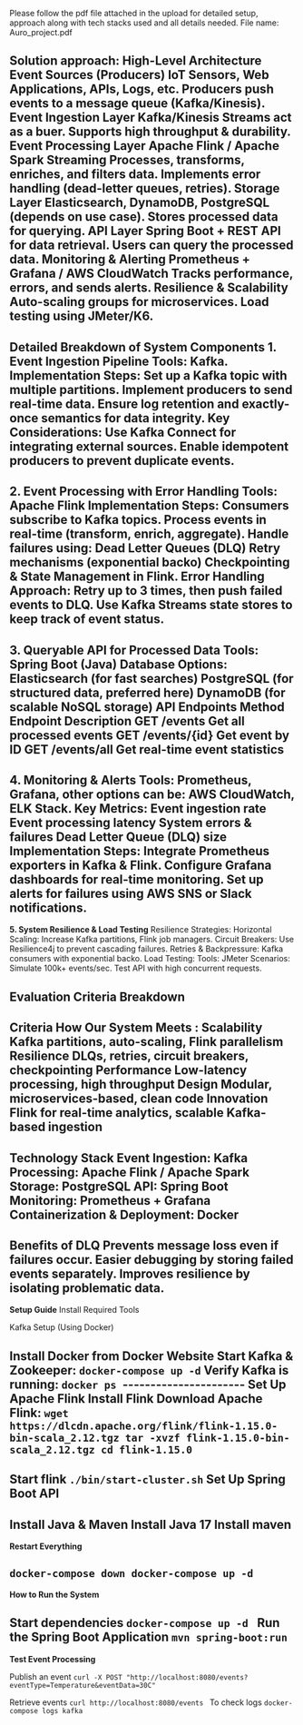Please follow the pdf file attached in the upload for detailed setup, approach along with tech stacks used and all details needed.
File name: Auro_project.pdf

**Solution approach:**
High-Level Architecture
Event Sources (Producers)
IoT Sensors, Web Applications, APIs, Logs, etc.
Producers push events to a message queue (Kafka/Kinesis).
Event Ingestion Layer
Kafka/Kinesis Streams act as a buer.
Supports high throughput & durability.
Event Processing Layer
Apache Flink / Apache Spark Streaming
Processes, transforms, enriches, and filters data.
Implements error handling (dead-letter queues, retries).
Storage Layer
Elasticsearch, DynamoDB, PostgreSQL (depends on use case).
Stores processed data for querying.
API Layer
Spring Boot + REST API for data retrieval.
Users can query the processed data.
Monitoring & Alerting
Prometheus + Grafana / AWS CloudWatch
Tracks performance, errors, and sends alerts.
Resilience & Scalability
Auto-scaling groups for microservices.
Load testing using JMeter/K6.
---------------------------------------
**Detailed Breakdown of System Components**
**1. Event Ingestion Pipeline**
   Tools: Kafka.
   Implementation Steps:
   Set up a Kafka topic with multiple partitions.
   Implement producers to send real-time data.
   Ensure log retention and exactly-once semantics for data integrity.
   Key Considerations:
   Use Kafka Connect for integrating external sources.
   Enable idempotent producers to prevent duplicate events.
------------------------------------------
**2. Event Processing with Error Handling**
   Tools: Apache Flink
   Implementation Steps:
   Consumers subscribe to Kafka topics.
   Process events in real-time (transform, enrich, aggregate).
   Handle failures using:
   Dead Letter Queues (DLQ)
   Retry mechanisms (exponential backo)
   Checkpointing & State Management in Flink.
   Error Handling Approach:
   Retry up to 3 times, then push failed events to DLQ.
   Use Kafka Streams state stores to keep track of event status.
--------------------------------------------
**3. Queryable API for Processed Data**
   Tools: Spring Boot (Java)
   Database Options:
   Elasticsearch (for fast searches)
   PostgreSQL (for structured data, preferred here)
   DynamoDB (for scalable NoSQL storage)
   API Endpoints Method     Endpoint        Description
   GET                      /events         Get all processed events
   GET                      /events/{id}    Get event by ID
   GET                     /events/all      Get real-time event statistics
------------------------------
**4. Monitoring & Alerts**
   Tools: Prometheus, Grafana, other options can be: AWS CloudWatch, ELK Stack.
   Key Metrics:
   Event ingestion rate
   Event processing latency
   System errors & failures
   Dead Letter Queue (DLQ) size
   Implementation Steps:
   Integrate Prometheus exporters in Kafka & Flink.
   Configure Grafana dashboards for real-time monitoring.
   Set up alerts for failures using AWS SNS or Slack notifications.
----------------------------
**5. System Resilience & Load Testing**
   Resilience Strategies:
   Horizontal Scaling: Increase Kafka partitions, Flink job managers.
   Circuit Breakers: Use Resilience4j to prevent cascading failures.
   Retries & Backpressure: Kafka consumers with exponential backo.
   Load Testing:
   Tools: JMeter
   Scenarios:
   Simulate 100k+ events/sec.
   Test API with high concurrent requests. 

**Evaluation Criteria Breakdown**
--------------------------
Criteria                          How Our System Meets :
Scalability                 Kafka partitions, auto-scaling, Flink parallelism
Resilience                  DLQs, retries, circuit breakers, checkpointing
Performance                 Low-latency processing, high throughput
Design                      Modular, microservices-based, clean code
Innovation                  Flink for real-time analytics, scalable Kafka- based ingestion
-----------------------
**Technology Stack**
Event Ingestion: Kafka
Processing: Apache Flink / Apache Spark
Storage: PostgreSQL
API: Spring Boot
Monitoring: Prometheus + Grafana
Containerization & Deployment: Docker
-------------------------
**Benefits of DLQ**
Prevents message loss even if failures occur.
Easier debugging by storing failed events separately.
Improves resilience by isolating problematic data.
---------------------------------
**Setup Guide**
Install Required Tools

Kafka Setup (Using Docker)

Install Docker from Docker Website
Start Kafka & Zookeeper:
`docker-compose up -d`
Verify Kafka is running: 
`docker ps
`----------------------
Set Up Apache Flink
Install Flink
Download Apache Flink:
`wget https://dlcdn.apache.org/flink/flink-1.15.0-bin-scala_2.12.tgz
tar -xvzf flink-1.15.0-bin-scala_2.12.tgz
cd flink-1.15.0`
-----------------------
Start flink
`./bin/start-cluster.sh`
Set Up Spring Boot API
---------------------
**Install Java & Maven**
Install Java 17
Install maven
----------------------
**Restart Everything**

`docker-compose down
docker-compose up -d`
-------------------------
**How to Run the System**

Start dependencies
`docker-compose up -d
`
Run the Spring Boot Application
`mvn spring-boot:run`
---------------------
**Test Event Processing**

Publish an event
`curl -X POST "http://localhost:8080/events?eventType=Temperature&eventData=30C"`

Retrieve events
`curl http://localhost:8080/events
`
To check logs
`docker-compose logs kafka
`

